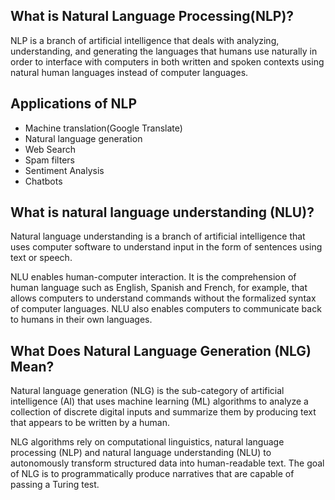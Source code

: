 ## What is Natural Language Processing(NLP)?

NLP is a branch of artificial intelligence that deals with analyzing, understanding, and generating the languages that humans use naturally in order to interface with computers in both written and spoken contexts using natural human languages instead of computer languages.

## Applications of NLP

* Machine translation(Google Translate)
* Natural language generation
* Web Search
* Spam filters
* Sentiment Analysis
* Chatbots

## What is natural language understanding (NLU)?

Natural language understanding is a branch of artificial intelligence that uses computer software to understand input in the form of sentences using text or speech.

NLU enables human-computer interaction. It is the comprehension of human language such as English, Spanish and French, for example, that allows computers to understand commands without the formalized syntax of computer languages. NLU also enables computers to communicate back to humans in their own languages.

## What Does Natural Language Generation (NLG) Mean?
Natural language generation (NLG) is the sub-category of artificial intelligence (AI) that uses machine learning (ML) algorithms to analyze a collection of discrete digital inputs and summarize them by producing text that appears to be written by a human.

NLG algorithms rely on computational linguistics, natural language processing (NLP) and natural language understanding (NLU) to autonomously transform structured data into human-readable text. The goal of NLG is to programmatically produce narratives that are capable of passing a Turing test.
